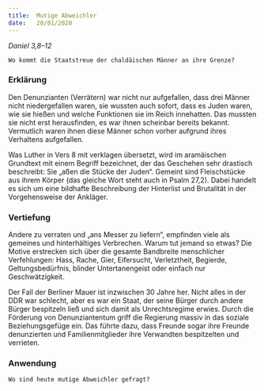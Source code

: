 ```yaml
---
title:  Mutige Abweichler
date:   20/01/2020
---
```


_Daniel 3,8–12_

`Wo kommt die Staatstreue der chaldäischen Männer an ihre Grenze?`

### Erklärung

Den Denunzianten (Verrätern) war nicht nur aufgefallen, dass drei Männer nicht niedergefallen waren, sie wussten auch sofort, dass es Juden waren, wie sie hießen und welche Funktionen sie im Reich innehatten. Das mussten sie nicht erst herausfinden, es war ihnen scheinbar bereits bekannt. Vermutlich waren ihnen diese Männer schon vorher aufgrund ihres Verhaltens aufgefallen.

Was Luther in Vers 8 mit verklagen übersetzt, wird im aramäischen Grundtext mit einem Begriff bezeichnet, der das Geschehen sehr drastisch beschreibt: Sie „aßen die Stücke der Juden“. Gemeint sind Fleischstücke aus ihrem Körper (das gleiche Wort steht auch in Psalm 27,2). Dabei handelt es sich um eine bildhafte Beschreibung der Hinterlist und Brutalität in der Vorgehensweise der Ankläger.

### Vertiefung

Andere zu verraten und „ans Messer zu liefern“, empfinden viele als gemeines und hinterhältiges Verbrechen. Warum tut jemand so etwas? Die Motive erstrecken sich über die gesamte Bandbreite menschlicher Verfehlungen: Hass, Rache, Gier, Eifersucht, Verletztheit, Begierde, Geltungsbedürfnis, blinder Untertanengeist oder einfach nur Geschwätzigkeit.

Der Fall der Berliner Mauer ist inzwischen 30 Jahre her. Nicht alles in der DDR war schlecht, aber es war ein Staat, der seine Bürger durch andere Bürger bespitzeln ließ und sich damit als Unrechtsregime erwies. Durch die Förderung von Denunziantentum griff die Regierung massiv in das soziale Beziehungsgefüge ein. Das führte dazu, dass Freunde sogar ihre Freunde denunzierten und Familienmitglieder ihre Verwandten bespitzelten und verrieten.

### Anwendung

`Wo sind heute mutige Abweichler gefragt?`